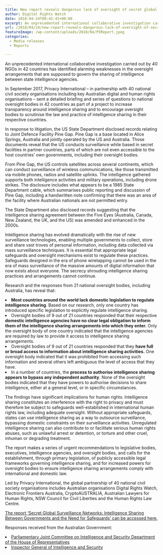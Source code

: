 ```yaml
---
title: New report reveals dangerous lack of oversight of secret global surveillance networks, opening the door to human rights abuses
author: Digital Rights Watch
date: 2018-04-24T00:42:41+00:00
excerpt: An unprecedented international collaborative investigation carried out by 40 NGOs in 42 countries has identified alarming weaknesses in the oversight arrangements that are supposed to govern the sharing of intelligence between state intelligence agencies.  
url: /2018/04/24/new-report-reveals-dangerous-lack-of-oversight-of-secret-global-surveillance-networks-opening-the-door-to-human-rights-abuses/
featureImage: /wp-content/uploads/2018/04/PIReport.jpeg
categories:
  - Media releases
  - Reports

---
```

<span style="font-weight: 400;">An unprecedented international collaborative investigation carried out by 40 NGOs in 42 countries has identified alarming weaknesses in the oversight arrangements that are supposed to govern the sharing of intelligence between state intelligence agencies.  </span>

<span style="font-weight: 400;">In September 2017, Privacy International – in partnership with 40 national civil society organisations including key Australian digital and human rights organisations – sent a detailed briefing and series of questions to national oversight bodies in 42 countries as part of a project to increase transparency around intelligence sharing and to encourage oversight bodies to scrutinise the law and practice of intelligence sharing in their respective countries.</span>

<span style="font-weight: 400;">In response to litigation, the US State Department disclosed records relating to Joint Defence Facility Pine Gap. Pine Gap is a base located in Alice Springs, Australia and jointly operated by the US and Australia. Those documents reveal that the US conducts surveillance while based in secret facilities in partner countries, parts of which are not even accessible to the host countries&#8217; own governments, including their oversight bodies.</span>

<span style="font-weight: 400;">From Pine Gap, the US controls satellites across several continents, which can conduct surveillance of wireless communications, like those transmitted via mobile phones, radios and satellite uplinks. The intelligence gathered supports both intelligence activities and military operations, including drone strikes. The disclosure includes what appears to be a 1985 State Department cable, which summarises public reporting and discussion of Pine Gap, including a handwritten note confirming that there was an area of the facility where Australian nationals are not permitted entry.</span>

<span style="font-weight: 400;">The State Department also disclosed records suggesting that the intelligence sharing agreement between the Five Eyes (Australia, Canada, New Zealand, the UK, and the US) was amended and enhanced in the 2000s.</span>

<span style="font-weight: 400;">Intelligence sharing has evolved dramatically with the rise of new surveillance technologies, enabling multiple governments to collect, store and share vast troves of personal information, including data collected via mass surveillance techniques. It is essential that appropriate legal safeguards and oversight mechanisms exist to regulate these practices. Safeguards designed in the era of phone wiretapping cannot be used in the era of mass surveillance of the massive amounts of digital information that now exists about everyone. The secrecy shrouding intelligence sharing practices and arrangements cannot continue.</span>

<span style="font-weight: 400;">Research and the responses from 21 national oversight bodies, including Australia, has reveal that:</span>

<li style="font-weight: 400;">
  <b>Most countries around the world lack domestic legislation to regulate intelligence sharing</b><span style="font-weight: 400;">. Based on our research, only one country has introduced specific legislation to explicitly regulate intelligence sharing. </span>
</li>
<li style="font-weight: 400;">
  <span style="font-weight: 400;">Oversight bodies of 9 out of 21 countries responded that their respective </span><b>domestic intelligence agencies have no clear legal obligation to inform them of the intelligence sharing arrangements into which they enter.</b><span style="font-weight: 400;"> Only the oversight body of one country indicated that the intelligence agencies are required by law to provide it access to intelligence sharing arrangements.</span>
</li>
<li style="font-weight: 400;">
  <span style="font-weight: 400;">Oversight bodies of 9 out of 21 countries responded that they </span><b>have full or broad access to information about intelligence sharing activities.</b><span style="font-weight: 400;"> One oversight body indicated that it was prohibited from accessing such information and several others left ambiguous the level of access that they have. </span>
</li>
<li style="font-weight: 400;">
  <span style="font-weight: 400;">In a number of countries, the </span><b>process to authorise intelligence sharing appears to bypass any independent authority</b><span style="font-weight: 400;">. None of the oversight bodies indicated that they have powers to authorise decisions to share intelligence, either at a general level, or in specific circumstances.</span>
</li>

<span style="font-weight: 400;">The findings have significant implications for human rights. Intelligence sharing constitutes an interference with the right to privacy and must therefore be subject to safeguards well-established in international human rights law, including adequate oversight. Without appropriate safeguards, states can use intelligence sharing as a way to outsource surveillance, bypassing domestic constraints on their surveillance activities. Unregulated intelligence sharing can also contribute to or facilitate serious human rights abuses, such as unlawful arrest or detention, or torture and other cruel, inhuman or degrading treatment.</span>

<span style="font-weight: 400;">The report makes a series of urgent recommendations to legislative bodies, executives, intelligence agencies, and oversight bodies, and calls for the establishment, through primary legislation, of publicly accessible legal frameworks governing intelligence sharing, and for increased powers for oversight bodies to ensure intelligence sharing arrangements comply with international and domestic law.</span>

<span style="font-weight: 400;">Led by Privacy International, the global partnership of 40 national civil society organisations includes Australian organisations Digital Rights Watch, Electronic Frontiers Australia, CryptoAUSTRALIA, Australian Lawyers for Human Rights, NSW Council for Civil Liberties and the Human Rights Law Centre.</span>

[<span style="font-weight: 400;">The report &#8216;Secret Global Surveillance Networks: Intelligence Sharing Between Governments and the Need for Safeguards&#8217; can be accessed here.</span>][1]

<span style="font-weight: 400;">Responses received from the Australian Government:</span>

<li style="font-weight: 400;">
  <a href="/wp-content/uploads/2018/04/19.10.17-to-Privacy-International-et-al.pdf"><span style="font-weight: 400;">Parliamentary Joint Committee on Intelligence and Security Department of the House of Representatives</span></a>
</li>
<li style="font-weight: 400;">
  <a href="/wp-content/uploads/2018/04/oig017_1-11-2017_16-05-53.pdf"><span style="font-weight: 400;">Inspector General of Intelligence and Security</span></a>
</li>

 [1]: https://www.documentcloud.org/documents/4443936-Secret-Global-Surveillance-Networks-Report.html